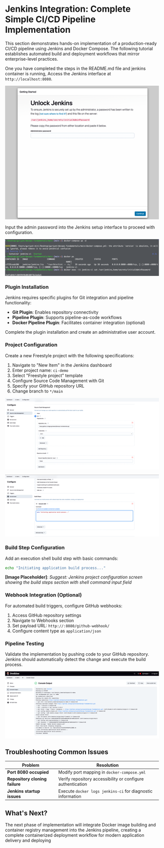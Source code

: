 # Jenkins Integration: Complete Simple CI/CD Pipeline Implementation

This section demonstrates hands-on implementation of a production-ready CI/CD pipeline using Jenkins and Docker Compose. The following tutorial establishes automated build and deployment workflows that mirror enterprise-level practices.

One you have completed the steps in the README.md file and jenkins container is running, Access the Jenkins interface at `http://localhost:8080`.

![Jenkins Initial Setup Screen](images/part1-b-1.png)

Input the admin password into the Jenkins setup interface to proceed with configuration.

![CLI](images/part1-b-2.png)

### Plugin Installation

Jenkins requires specific plugins for Git integration and pipeline functionality:

- **Git Plugin**: Enables repository connectivity
- **Pipeline Plugin**: Supports pipeline-as-code workflows  
- **Docker Pipeline Plugin**: Facilitates container integration (optional)

Complete the plugin installation and create an administrative user account.

### Project Configuration

Create a new Freestyle project with the following specifications:

1. Navigate to "New Item" in the Jenkins dashboard
2. Enter project name: `ci-demo`
3. Select "Freestyle project" template
4. Configure Source Code Management with Git
5. Specify your GitHub repository URL
6. Change branch to `*/main`

![Jenkins Pipeline Setup-1](images/part1-b-3.png)

![Jenkins Pipeline Setup-2](images/part1-b-4.png)

### Build Step Configuration

Add an execution shell build step with basic commands:

```bash
echo "Initiating application build process..."
```

**[Image Placeholder]**: *Suggest: Jenkins project configuration screen showing the build steps section with shell command input field*

### Webhook Integration (Optional)

For automated build triggers, configure GitHub webhooks:

1. Access GitHub repository settings
2. Navigate to Webhooks section
3. Set payload URL: `http://:8080/github-webhook/`
4. Configure content type as `application/json`

### Pipeline Testing

Validate the implementation by pushing code to your GitHub repository. Jenkins should automatically detect the change and execute the build process.

![Successful Pipeline Run](images/part1-b-5.png)

## Troubleshooting Common Issues

| Problem | Resolution |
|---------|-----------|
| **Port 8080 occupied** | Modify port mapping in `docker-compose.yml` |
| **Repository cloning failure** | Verify repository accessibility or configure authentication |
| **Jenkins startup issues** | Execute `docker logs jenkins-ci` for diagnostic information |

## What's Next?

The next phase of implementation will integrate Docker image building and container registry management into the Jenkins pipeline, creating a complete containerized deployment workflow for modern application delivery and deploying 
